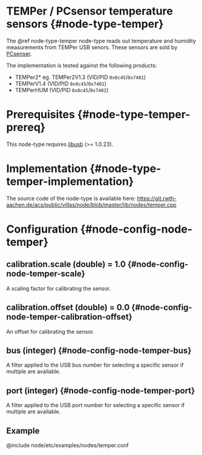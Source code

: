 # TEMPer / PCsensor temperature sensors {#node-type-temper}

The @ref node-type-temper node-type reads out temperature and humidity measurements from TEMPer USB senors.
These sensors are sold by [PCsenser](http://www.pcsensor.com/temperature-humidity-series.html).

The implementation is tested against the following products:

- TEMPer2* eg. TEMPer2V1.3 (VID/PID `0x0c45`/`0x7401`)
- TEMPerV1.4 (VID/PID `0x0c45`/`0x7401`)
- TEMPerHUM (VID/PID `0x0c45`/`0x7402`)

# Prerequisites {#node-type-temper-prereq}

This node-type requires [libusb](https://libusb.info/) (>= 1.0.23).

# Implementation {#node-type-temper-implementation}

The source code of the node-type is available here:
https://git.rwth-aachen.de/acs/public/villas/node/blob/master/lib/nodes/temper.cpp

# Configuration {#node-config-node-temper}

## calibration.scale (double) = 1.0 {#node-config-node-temper-scale}

A scaling factor for calibrating the sensor.

## calibration.offset (double) = 0.0  {#node-config-node-temper-calibration-offset}

An offset for calibrating the sensor.

## bus (integer) {#node-config-node-temper-bus}

A filter applied to the USB bus number for selecting a specific sensor if multiple are available.

## port (integer) {#node-config-node-temper-port}

A filter applied to the USB port number for selecting a specific sensor if multiple are available.

## Example

@include node/etc/examples/nodes/temper.conf
